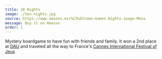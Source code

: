 ```yaml
---
title: 10 Nights
image: ./ten-nights.jpg
source: https://www.amazon.es/%C3%81tomo-Games-Nights-Juego-Mesa
message: Buy it on Amazon
order: 1
---
```


Mystery boardgame to have fun with friends and family.
It won a 2nd place at [DAU](https://www.verkami.com/games-contest-2020) and traveled all the way to France's
[Cannes International Festival of Jeux](https://www.festivaldesjeux-cannes.com/en/)
